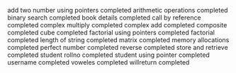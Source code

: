 add two number using pointers completed
arithmetic operations completed
binary search completed
book details completed
call by reference completed
complex multiply completed
complex add completed
composite completed
cube completed
factorial using pointers completed
factorial completed
length of string completed
matrix completed
memory allocations completed
perfect number completed
reverse completed
store and retrieve completed
student rollno completed
student using pointer completed
username completed
voweles completed
willreturn completed
